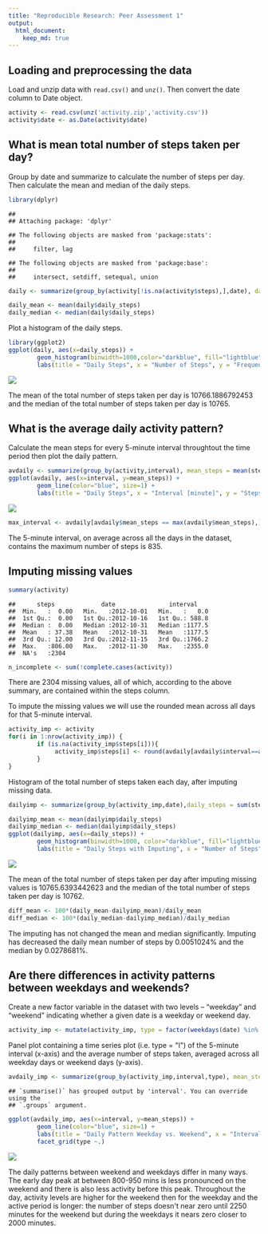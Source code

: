 ```yaml
---
title: "Reproducible Research: Peer Assessment 1"
output: 
  html_document:
    keep_md: true
---
```



## Loading and preprocessing the data
Load and unzip data with `read.csv()` and `unz()`. Then convert the date column to Date object.

```r
activity <- read.csv(unz('activity.zip','activity.csv'))
activity$date <- as.Date(activity$date)
```


## What is mean total number of steps taken per day?
Group by date and summarize to calculate the number of steps per day. Then calculate the mean and median of the daily steps.

```r
library(dplyr)
```

```
## 
## Attaching package: 'dplyr'
```

```
## The following objects are masked from 'package:stats':
## 
##     filter, lag
```

```
## The following objects are masked from 'package:base':
## 
##     intersect, setdiff, setequal, union
```

```r
daily <- summarize(group_by(activity[!is.na(activity$steps),],date), daily_steps = sum(steps))

daily_mean <- mean(daily$daily_steps)
daily_median <- median(daily$daily_steps)
```

Plot a histogram of the daily steps.

```r
library(ggplot2)
ggplot(daily, aes(x=daily_steps)) + 
        geom_histogram(binwidth=1000,color="darkblue", fill="lightblue") +
        labs(title = "Daily Steps", x = "Number of Steps", y = "Frequency")
```

![](PA1_template_files/figure-html/unnamed-chunk-3-1.png)<!-- -->

The mean of the total number of steps taken per day is 10766.1886792453 and the median of the total number of steps taken per day is 10765.


## What is the average daily activity pattern?
Calculate the mean steps for every 5-minute interval throughtout the time period then plot the daily pattern.

```r
avdaily <- summarize(group_by(activity,interval), mean_steps = mean(steps, na.rm= TRUE))
ggplot(avdaily, aes(x=interval, y=mean_steps)) + 
        geom_line(color="blue", size=1) +
        labs(title = "Daily Steps", x = "Interval [minute]", y = "Steps")
```

![](PA1_template_files/figure-html/unnamed-chunk-4-1.png)<!-- -->

```r
max_interval <- avdaily[avdaily$mean_steps == max(avdaily$mean_steps),]$interval
```

The 5-minute interval, on average across all the days in the dataset, contains the maximum number of steps is 835.

## Imputing missing values



```r
summary(activity)
```

```
##      steps             date               interval     
##  Min.   :  0.00   Min.   :2012-10-01   Min.   :   0.0  
##  1st Qu.:  0.00   1st Qu.:2012-10-16   1st Qu.: 588.8  
##  Median :  0.00   Median :2012-10-31   Median :1177.5  
##  Mean   : 37.38   Mean   :2012-10-31   Mean   :1177.5  
##  3rd Qu.: 12.00   3rd Qu.:2012-11-15   3rd Qu.:1766.2  
##  Max.   :806.00   Max.   :2012-11-30   Max.   :2355.0  
##  NA's   :2304
```

```r
n_incomplete <- sum(!complete.cases(activity))
```
There are 2304 missing values, all of which, according to the above summary, are contained within the steps column.

To impute the missing values we will use the rounded mean across all days for that 5-minute interval.



```r
activity_imp <- activity
for(i in 1:nrow(activity_imp)) {
        if (is.na(activity_imp$steps[i])){
             activity_imp$steps[i] <- round(avdaily[avdaily$interval==activity_imp$interval[i],]$mean_steps)
        }
}
```


Histogram of the total number of steps taken each day, after imputing missing data.



```r
dailyimp <- summarize(group_by(activity_imp,date),daily_steps = sum(steps, na.rm = TRUE))

dailyimp_mean <- mean(dailyimp$daily_steps)
dailyimp_median <- median(dailyimp$daily_steps)
ggplot(dailyimp, aes(x=daily_steps)) + 
        geom_histogram(binwidth=1000, color="darkblue", fill="lightblue") +
        labs(title = "Daily Steps with Imputing", x = "Number of Steps", y = "Frequency")
```

![](PA1_template_files/figure-html/unnamed-chunk-8-1.png)<!-- -->

The mean of the total number of steps taken per day after imputing missing values  is 10765.6393442623 and the median of the total number of steps taken per day is 10762. 


```r
diff_mean <- 100*(daily_mean-dailyimp_mean)/daily_mean
diff_median <- 100*(daily_median-dailyimp_median)/daily_median
```

The imputing has not changed the mean and median significantly. Imputing has decreased the daily mean number of steps by 0.0051024% and the median by 0.0278681%.

## Are there differences in activity patterns between weekdays and weekends?

Create a new factor variable in the dataset with two levels – “weekday” and “weekend” indicating whether a given date is a weekday or weekend day.


```r
activity_imp <- mutate(activity_imp, type = factor(weekdays(date) %in% c('Saturday','Sunday'), labels = c('Weekday', 'Weekend')))
```

Panel plot containing a time series plot (i.e. type = "l") of the 5-minute interval (x-axis) and the average number of steps taken, averaged across all weekday days or weekend days (y-axis).


```r
avdaily_imp <- summarize(group_by(activity_imp,interval,type), mean_steps = mean(steps))
```

```
## `summarise()` has grouped output by 'interval'. You can override using the
## `.groups` argument.
```

```r
ggplot(avdaily_imp, aes(x=interval, y=mean_steps)) + 
        geom_line(color="blue", size=1) +
        labs(title = "Daily Pattern Weekday vs. Weekend", x = "Interval", y = "Number of Steps") +
        facet_grid(type ~.)
```

![](PA1_template_files/figure-html/unnamed-chunk-11-1.png)<!-- -->

The daily patterns between weekend and weekdays differ in many ways. The early day peak at between 800-950 mins is less pronounced on the weekend and there is also less activity before this peak. Throughout the day, activity levels are higher for the weekend then for the weekday and the active period is longer: the number of steps doesn't near zero until 2250 minutes for the weekend but during the weekdays it nears zero closer to 2000 minutes. 
